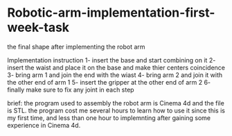 # Robotic-arm-implementation-first-week-task
the final shape after implementing the robot arm

Implementation instruction 
1- insert the base and start combining on it
2- insert the waist and place it on the base and make thier centers coincidence
3- bring arm 1 and join the end with the wiast
4- bring arm 2 and join it with the other end of arm 1
5- insert the gripper at the other end of arm 2 
6- finally make sure to fix any joint in each step

brief: the program used to assembly the robot arm is Cinema 4d and the file is STL. the program cost me several hours to learn how to use it since this is my first time, and less than one hour to implemnting after gaining some experience in Cinema 4d.
